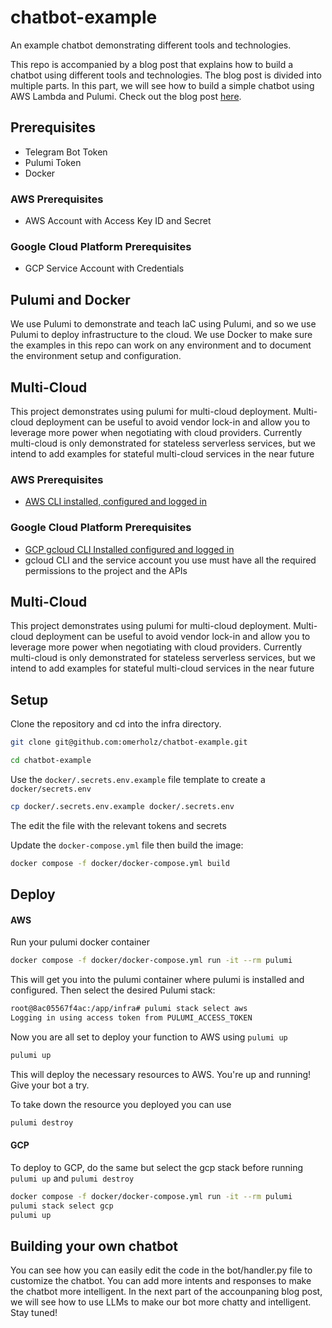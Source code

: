 # chatbot-example
An example chatbot demonstrating different tools and technologies.

This repo is accompanied by a blog post that explains how to build a chatbot using different tools and technologies. The blog post is divided into multiple parts. In this part, we will see how to build a simple chatbot using AWS Lambda and Pulumi.
Check out the blog post [here](https://omerholz.com/blog/serverless-telegram-bot/).

## Prerequisites

- Telegram Bot Token
- Pulumi Token
- Docker

### AWS Prerequisites

- AWS Account with Access Key ID and Secret

### Google Cloud Platform Prerequisites

* GCP Service Account with Credentials

## Pulumi and Docker

We use Pulumi to demonstrate and teach IaC using Pulumi, and so we use Pulumi to deploy infrastructure to the cloud. We use Docker to make sure the examples in this repo can work on any environment and to document the environment setup and configuration.

## Multi-Cloud

This project demonstrates using pulumi for multi-cloud deployment. Multi-cloud deployment can be useful to avoid vendor lock-in and allow you to leverage more power when negotiating with cloud providers. Currently multi-cloud is only demonstrated for stateless serverless services, but we intend to add examples for stateful multi-cloud services in the near future

### AWS Prerequisites

- [AWS CLI installed, configured and logged in](https://github.com/aws/aws-cli)

### Google Cloud Platform Prerequisites

* [GCP gcloud CLI Installed configured and logged in](https://cloud.google.com/sdk/docs/install)
* gcloud CLI and the service account you use must have all the required permissions to the project and the APIs



## Multi-Cloud

This project demonstrates using pulumi for multi-cloud deployment. Multi-cloud deployment can be useful to avoid vendor lock-in and allow you to leverage more power when negotiating with cloud providers. Currently multi-cloud is only demonstrated for stateless serverless services, but we intend to add examples for stateful multi-cloud services in the near future

## Setup

Clone the repository and cd into the infra directory.

```bash
git clone git@github.com:omerholz/chatbot-example.git

cd chatbot-example
```

Use the `docker/.secrets.env.example` file template to create a `docker/secrets.env`

```bash
cp docker/.secrets.env.example docker/.secrets.env
```

The edit the file with the relevant tokens and secrets

Update the `docker-compose.yml` file then build the image:

```bash
docker compose -f docker/docker-compose.yml build
```

## Deploy

#### AWS

Run your pulumi docker container

```bash
docker compose -f docker/docker-compose.yml run -it --rm pulumi
```

This will get you into the pulumi container where pulumi is installed and configured. Then select the desired Pulumi stack:

```bash
root@8ac05567f4ac:/app/infra# pulumi stack select aws
Logging in using access token from PULUMI_ACCESS_TOKEN
```

Now you are all set to deploy your function to AWS using `pulumi up`

```bash
pulumi up
```

This will deploy the necessary resources to AWS. You're up and running! Give your bot a try.

To take down the resource you deployed you can use 

```bash
pulumi destroy
```

#### GCP

To deploy to GCP, do the same but select the gcp stack before running `pulumi up` and `pulumi destroy`

```bash
docker compose -f docker/docker-compose.yml run -it --rm pulumi
pulumi stack select gcp
pulumi up
```

## Building your own chatbot

You can see how you can easily edit the code in the bot/handler.py file to customize the chatbot. You can add more intents and responses to make the chatbot more intelligent. In the next part of the accounpaning blog post, we will see how to use LLMs to make our bot more chatty and intelligent. Stay tuned!
